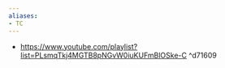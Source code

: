 ```yaml
---
aliases:
- TC
---
```















-   <https://www.youtube.com/playlist?list=PLsmqTkj4MGTB8pNGvW0iuKUFmBlOSke-C> \^d71609
